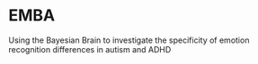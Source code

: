 # EMBA
Using the Bayesian Brain to investigate the specificity of emotion recognition differences in autism and ADHD
